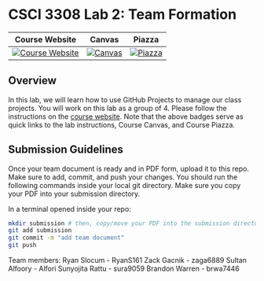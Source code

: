 # CSCI 3308 Lab 2: Team Formation

|                                                Course Website                                                 |                                                   Canvas                                                    |                                              Piazza                                               |
| :-----------------------------------------------------------------------------------------------------------: | :---------------------------------------------------------------------------------------------------------: | :-----------------------------------------------------------------------------------------------: |
| [![Course Website](https://img.shields.io/badge/Labs-Lab2-0A4D99)](https://csci3308.pages.dev/docs/labs/lab2/) | [![Canvas](https://img.shields.io/badge/Canvas-CSCI3308-CFB87C)](https://canvas.colorado.edu/courses/86400) | [![Piazza](https://img.shields.io/badge/-Piazza-3e7aab)](https://piazza.com/class/l6xrg9j9pa37pa) |

## Overview
In this lab, we will learn how to use GitHub Projects to manage our class projects. You will work on this lab as a group of 4. Please follow the instructions on the [course website](https://cuboulder-csci3308.pages.dev/docs/labs/lab2/). Note that the above badges serve as quick links to the lab instructions, Course Canvas, and Course Piazza. 

## Submission Guidelines
Once your team document is ready and in PDF form, upload it to this repo. Make sure to add, commit, and push your changes. You should run the following commands inside your local git directory. Make sure you copy your PDF into your submission directory.

In a terminal opened inside your repo:

```bash
mkdir submission # then, copy/move your PDF into the submission directory
git add submission
git commit -m "add team document"
git push
```


Team members:
Ryan Slocum - RyanS161
Zack Gacnik - zaga6889
Sultan Alfoory - Alfori
Sunyojita Rattu - sura9059
Brandon Warren - brwa7446
